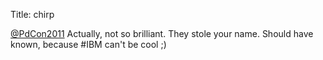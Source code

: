 Title: chirp

<a href="http://twitter.com/PdCon2011">@PdCon2011</a> Actually, not so brilliant. They stole your name. Should have known, because #IBM can't be cool ;)
